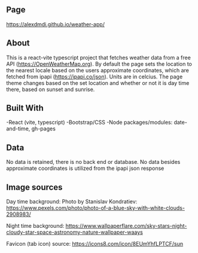 ## Page
https://alexdmdi.github.io/weather-app/

## About 
This is a react-vite typescript project that fetches weather data from a free API (https://OpenWeatherMap.org). By default the page sets the location
to the nearest locale based on the users approximate coordinates, which are fetched from ipapi (https://ipapi.co/json). Units are in celcius. 
The page theme changes based on the set location and whether or not it is day time there, based on sunset and sunrise.

## Built With
-React (vite, typescript)
-Bootstrap/CSS
-Node packages/modules: date-and-time, gh-pages

## Data
No data is retained, there is no back end or database. 
No data besides approximate coordinates is utilized from the ipapi json response

## Image sources
Day time background:
Photo by Stanislav Kondratiev: https://www.pexels.com/photo/photo-of-a-blue-sky-with-white-clouds-2908983/

Night time background:
https://www.wallpaperflare.com/sky-stars-night-cloudy-star-space-astronomy-nature-wallpaper-waays


Favicon (tab icon) source:
https://icons8.com/icon/8EUmYhfLPTCF/sun

